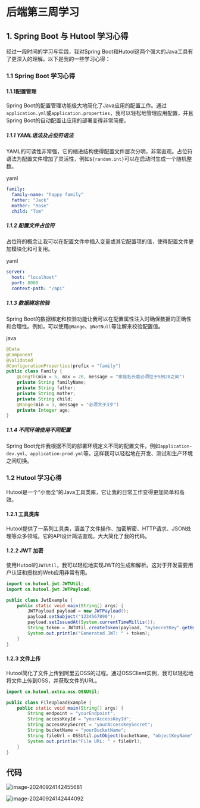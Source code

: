 # 后端第三周学习



## 1. Spring Boot 与 Hutool 学习心得

经过一段时间的学习与实践，我对Spring Boot和Hutool这两个强大的Java工具有了更深入的理解。以下是我的一些学习心得：

### 1.1 Spring Boot 学习心得

#### 1.1.1配置管理

Spring Boot的配置管理功能极大地简化了Java应用的配置工作。通过`application.yml`或`application.properties`，我可以轻松地管理应用配置，并且Spring Boot的自动配置让应用的部署变得非常简便。

##### 1.1.1 YAML语法及占位符语法

YAML的可读性非常强，它的缩进结构使得配置文件层次分明，非常直观。占位符语法为配置文件增加了灵活性，例如`${random.int}`可以在启动时生成一个随机整数。

yaml

```yaml
family:
  family-name: "happy family"
  father: "Jack"
  mother: "Rose"
  child: "Tom"
```

##### 1.1.2 配置文件占位符

占位符的概念让我可以在配置文件中插入变量或其它配置项的值，使得配置文件更加模块化和可复用。

yaml

```yaml
server:
  host: "localhost"
  port: 8080
  context-path: "/api"
```

##### 1.1.3 数据绑定校验

Spring Boot的数据绑定和校验功能让我可以在配置属性注入时确保数据的正确性和合理性。例如，可以使用`@Range`、`@NotNull`等注解来校验配置值。

java

```java
@Data
@Component
@Validated
@ConfigurationProperties(prefix = "family")
public class Family {
    @Length(min = 5, max = 20, message = "家庭名长度必须位于5到20之间")
    private String familyName;
    private String father;
    private String mother;
    private String child;
    @Range(min = 3, message = "必须大于3岁")
    private Integer age;
}
```

##### 1.1.4 不同环境使用不同配置

Spring Boot允许我根据不同的部署环境定义不同的配置文件，例如`application-dev.yml`、`application-prod.yml`等。这样我可以轻松地在开发、测试和生产环境之间切换。

### 1.2 Hutool 学习心得

Hutool是一个“小而全”的Java工具类库，它让我的日常工作变得更加简单和高效。

#### 1.2.1 工具类库

Hutool提供了一系列工具类，涵盖了文件操作、加密解密、HTTP请求、JSON处理等众多领域。它的API设计简洁直观，大大简化了我的代码。

#### 1.2.2 JWT 加密

使用Hutool的`JWTUtil`，我可以轻松地实现JWT的生成和解析。这对于开发需要用户认证和授权的Web应用非常有用。

```java
import cn.hutool.jwt.JWTUtil;
import cn.hutool.jwt.JWTPayload;

public class JwtExample {
    public static void main(String[] args) {
        JWTPayload payload = new JWTPayload();
        payload.setSubject("1234567890");
        payload.setIssuedAt(System.currentTimeMillis());
        String token = JWTUtil.createToken(payload, "mySecretKey".getBytes());
        System.out.println("Generated JWT: " + token);
    }
}
```

#### 1.2.3 文件上传

Hutool简化了文件上传到阿里云OSS的过程。通过OSSClient实例，我可以轻松地将文件上传到OSS，并获取文件的URL。

```java
import cn.hutool.extra.oss.OSSUtil;

public class FileUploadExample {
    public static void main(String[] args) {
        String endpoint = "yourEndpoint";
        String accessKeyId = "yourAccessKeyId";
        String accessKeySecret = "yourAccessKeySecret";
        String bucketName = "yourBucketName";
        String fileUrl = OSSUtil.putObject(bucketName, "objectKeyName", "/local/path/to/your/file");
        System.out.println("File URL: " + fileUrl);
    }
}
```

## 代码

![image-20240924142455681](C:\Users\ASUS\AppData\Roaming\Typora\typora-user-images\image-20240924142455681.png)

![image-20240924142444092](C:\Users\ASUS\AppData\Roaming\Typora\typora-user-images\image-20240924142444092.png)
